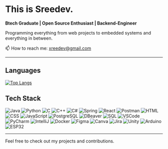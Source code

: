 # This is Sreedev.

 **Btech Graduate | Open Source Enthusiast | Backend-Engineer**

 Programming everything from web projects to embedded systems and everything in between.

📫 How to reach me: [xreedev@gmail.com](mailto:xreedev@gmail.com)


---


## Languages

[![Top Langs](https://github-readme-stats.vercel.app/api/top-langs/?username=xreedev&layout=compact&theme=radical&langs_count=10)](https://github.com/xreedev)

<!-- [![Top Langs](https://github-readme-stats.vercel.app/api/top-langs/?username=xreedev&layout=compact&theme=radical&langs_count=10)](https://github.com/xreedev)-->



## Tech Stack

![Java](https://img.shields.io/badge/Java-007396?style=flat&logo=java&logoColor=white) ![Python](https://img.shields.io/badge/Python-306998?style=flat&logo=python&logoColor=white) ![C](https://img.shields.io/badge/C-A8B9CC?style=flat&logo=c&logoColor=white) ![C++](https://img.shields.io/badge/C%2B%2B-F34B7F?style=flat&logo=c%2B%2B&logoColor=white) ![C#](https://img.shields.io/badge/C%23-239120?style=flat&logo=csharp&logoColor=white) ![Spring](https://img.shields.io/badge/Spring-6DB33F?style=flat&logo=spring&logoColor=white) ![React](https://img.shields.io/badge/React-61DAFB?style=flat&logo=react&logoColor=black) ![Postman](https://img.shields.io/badge/Postman-FF6C37?style=flat&logo=postman&logoColor=white)
![HTML](https://img.shields.io/badge/HTML-E34F26?style=flat&logo=html5&logoColor=white) ![CSS](https://img.shields.io/badge/CSS-1572B6?style=flat&logo=css3&logoColor=white) ![JavaScript](https://img.shields.io/badge/JavaScript-F7DF1E?style=flat&logo=javascript&logoColor=black) ![PostgreSQL](https://img.shields.io/badge/PostgreSQL-336791?style=flat&logo=postgresql&logoColor=white) ![DBeaver](https://img.shields.io/badge/DBeaver-003B57?style=flat&logo=dbeaver&logoColor=white) ![SQL](https://img.shields.io/badge/SQL-003B57?style=flat&logo=mysql&logoColor=white)
![VSCode](https://img.shields.io/badge/VSCode-007ACC?style=flat&logo=visual-studio-code&logoColor=white) ![PyCharm](https://img.shields.io/badge/PyCharm-000000?style=flat&logo=pycharm&logoColor=white) ![IntelliJ](https://img.shields.io/badge/IntelliJ_IDEA-000000?style=flat&logo=intellij-idea&logoColor=white) ![Docker](https://img.shields.io/badge/Docker-2496ED?style=flat&logo=docker&logoColor=white) ![Figma](https://img.shields.io/badge/Figma-F24E1E?style=flat&logo=figma&logoColor=white) ![Canva](https://img.shields.io/badge/Canva-00C4CC?style=flat&logo=canva&logoColor=white) ![Jira](https://img.shields.io/badge/Jira-0052CC?style=flat&logo=jira&logoColor=white) ![Unity](https://img.shields.io/badge/Unity-000000?style=flat&logo=unity&logoColor=white) ![Arduino](https://img.shields.io/badge/Arduino-00979D?style=flat&logo=arduino&logoColor=white) ![ESP32](https://img.shields.io/badge/ESP32-003CFF?style=flat&logo=esp32&logoColor=white)

---


Feel free to check out my projects and contributions. 
